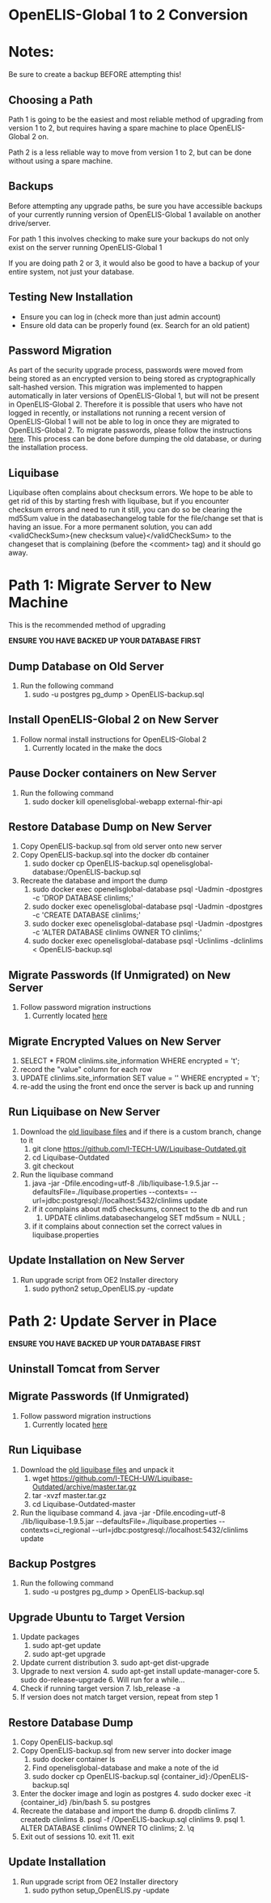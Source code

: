 # OpenELIS-Global 1 to 2 Conversion


# Notes:
Be sure to create a backup BEFORE attempting this!

## Choosing a Path

Path 1 is going to be the easiest and most reliable method of upgrading from version 1 to 2, but requires having a spare machine to place OpenELIS-Global 2 on.

Path 2 is a less reliable way to move from version 1 to 2, but can be done without using a spare machine.


## Backups

Before attempting any upgrade paths, be sure you have accessible backups of your currently running version of OpenELIS-Global 1 available on another drive/server. 

For path 1 this involves checking to make sure your backups do not only exist on the server running OpenELIS-Global 1

If you are doing path 2 or 3, it would also be good to have a backup of your entire system, not just your database.


## Testing New Installation



*   Ensure you can log in (check more than just admin account)
*   Ensure old data can be properly found (ex. Search for an old patient)


## Password Migration

As part of the security upgrade process, passwords were moved from being stored as an encrypted version to being stored as cryptographically salt-hashed version. This migration was implemented to happen automatically in later versions of OpenELIS-Global 1, but will not be present in OpenELIS-Global 2. Therefore it is possible that users who have not logged in recently, or installations not running a recent version of OpenELIS-Global 1 will not be able to log in once they are migrated to OpenELIS-Global 2. To migrate passwords, please follow the instructions [here](https://docs.google.com/document/d/1ZfFanwLskT9A0i5GC92PVF-5McWXttBITBi1Jbn3_yU/edit?usp=sharing). This process can be done before dumping the old database, or during the installation process.


## Liquibase

Liquibase often complains about checksum errors. We hope to be able to get rid of this by starting fresh with liquibase, but if you encounter checksum errors and need to run it still, you can do so be clearing the md5Sum value in the databasechangelog table for the file/change set that is having an issue. For a more permanent solution, you can add &lt;validCheckSum>{new checksum value}&lt;/validCheckSum> to the changeset that is complaining (before the &lt;comment> tag) and it should go away.




# Path 1: Migrate Server to New Machine 

This is the recommended method of upgrading

**ENSURE YOU HAVE BACKED UP YOUR DATABASE FIRST**


## Dump Database on Old Server



1. Run the following command 
    1. sudo -u postgres pg_dump > OpenELIS-backup.sql


## Install OpenELIS-Global 2 on New Server



1. Follow normal install instructions for OpenELIS-Global 2
    1. Currently located in the make the docs


## Pause Docker containers on New Server



1. Run the following command 
    1. sudo docker kill openelisglobal-webapp external-fhir-api


## Restore Database Dump on New Server



1. Copy OpenELIS-backup.sql from old server onto new server
1. Copy OpenELIS-backup.sql into the docker db container
	1. sudo docker cp OpenELIS-backup.sql openelisglobal-database:/OpenELIS-backup.sql
2. Recreate the database and import the dump
    1. sudo docker exec openelisglobal-database psql -Uadmin -dpostgres -c 'DROP DATABASE clinlims;'
    1. sudo docker exec openelisglobal-database psql -Uadmin -dpostgres -c 'CREATE DATABASE clinlims;'
    1. sudo docker exec openelisglobal-database psql -Uadmin -dpostgres -c 'ALTER DATABASE clinlims OWNER TO clinlims;'
    1. sudo docker exec openelisglobal-database psql -Uclinlims -dclinlims < OpenELIS-backup.sql
    
    

## Migrate Passwords (If Unmigrated) on New Server



1. Follow password migration instructions
    1. Currently located [here](password.md)
    
    

## Migrate Encrypted Values on New Server



1. SELECT * FROM clinlims.site_information WHERE encrypted = 't';
1. record the "value" column for each row
1. UPDATE clinlims.site_information SET value = '' WHERE encrypted = 't';
1. re-add the using the front end once the server is back up and running 


## Run Liquibase on New Server



1. Download the [old liquibase files](https://github.com/I-TECH-UW/Liquibase-Outdated) and if there is a custom branch, change to it
    1. git clone https://github.com/I-TECH-UW/Liquibase-Outdated.git
    1. cd Liquibase-Outdated
    1. git checkout <branch>
1. Run the liquibase command
    1. java -jar -Dfile.encoding=utf-8 ./lib/liquibase-1.9.5.jar --defaultsFile=./liquibase.properties  --contexts=<context> --url=jdbc:postgresql://localhost:5432/clinlims update
    1. if it complains about md5 checksums, connect to the db and run
    	1. UPDATE clinlims.databasechangelog SET md5sum = NULL ;
    1. if it complains about connection set the correct values in liquibase.properties

    


## Update Installation on New Server



1. Run upgrade script from OE2 Installer directory
    1. sudo python2 setup_OpenELIS.py -update



# Path 2: Update Server in Place

**ENSURE YOU HAVE BACKED UP YOUR DATABASE FIRST**


## Uninstall Tomcat from Server


## Migrate Passwords (If Unmigrated)



1. Follow password migration instructions
    1. Currently located [here](password.md)


## Run Liquibase



1. Download the [old liquibase files](https://github.com/I-TECH-UW/Liquibase-Outdated/archive/master.tar.gz) and unpack it
    1. wget https://github.com/I-TECH-UW/Liquibase-Outdated/archive/master.tar.gz
    2. tar -xvzf master.tar.gz
    3. cd Liquibase-Outdated-master
2. Run the liquibase command
    4. java -jar -Dfile.encoding=utf-8 ./lib/liquibase-1.9.5.jar --defaultsFile=./liquibase.properties  --contexts=ci_regional --url=jdbc:postgresql://localhost:5432/clinlims update


## Backup Postgres



1. Run the following command 
    1. sudo -u postgres pg_dump > OpenELIS-backup.sql


## Upgrade Ubuntu to Target Version



1. Update packages
    1. sudo apt-get update
    2. sudo apt-get upgrade
2. Update current distribution
    3. sudo apt-get dist-upgrade
3. Upgrade to next version
    4. sudo apt-get install update-manager-core
    5. sudo do-release-upgrade
    6. Will run for a while...
4. Check if running target version
    7. lsb_release -a
5. If version does not match target version, repeat from step 1


## Restore Database Dump 



1. Copy OpenELIS-backup.sql
2. Copy OpenELIS-backup.sql from new server into docker image
    1. sudo docker container ls
    2. Find openelisglobal-database and make a note of the id
    3. sudo docker cp OpenELIS-backup.sql {container_id}:/OpenELIS-backup.sql
3. Enter the docker image and login as postgres
    4. sudo docker exec -it  {container_id} /bin/bash
    5. su postgres
4. Recreate the database and import the dump
    6. dropdb clinlims
    7. createdb clinlims
    8. psql -f /OpenELIS-backup.sql clinlims
    9. psql
        1. ALTER DATABASE clinlims OWNER TO clinlims;
        2. \q
5. Exit out of sessions
    10. exit
    11. exit


## Update Installation



1. Run upgrade script from OE2 Installer directory
    1. sudo python setup_OpenELIS.py -update
